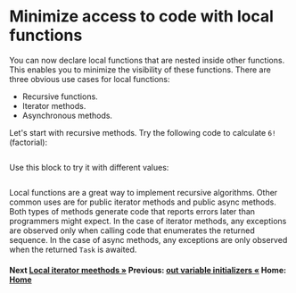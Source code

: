 # Minimize access to code with local functions

You can now declare local functions that are nested inside other functions. This enables you to minimize the visibility of these functions. There are three obvious use cases for local functions:

- Recursive functions.
- Iterator methods.
- Asynchronous methods.

Let's start with recursive methods. Try the following code  to calculate `6!` (factorial):

```cs --project ./ExploreCsharpSeven/ExploreCsharpSeven.csproj --source-file ./ExploreCsharpSeven/LocalFunctions.cs --region LocalFunctionFactorial --session Factorial
```

Use this block to try it with different values:

```cs --project ./ExploreCsharpSeven/ExploreCsharpSeven.csproj --source-file ./ExploreCsharpSeven/LocalFunctions.cs --region LocalFunctionFactorialTest --session Factorial
```

Local functions are a great way to implement recursive algorithms. Other common uses are for public iterator methods and public async methods. Both types of methods generate     code that reports errors later than programmers might expect. In the case of iterator methods, any exceptions are observed only when calling code that enumerates the returned sequence. In the case of async methods, any exceptions are only observed when the returned `Task` is awaited.

#### Next [Local iterator meethods &raquo;](./local-iterator-methods.md) Previous: [out variable initializers &laquo;](./out-variable-declaration.md) Home: [Home](readme.md)
